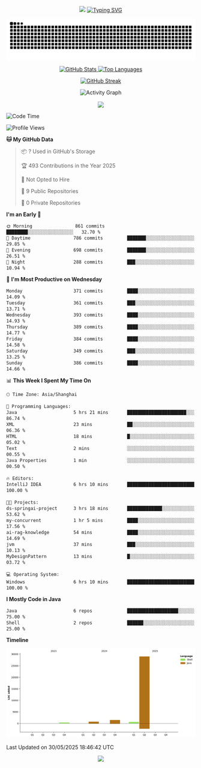 <!-- -->

<p align="center">
<img src="https://capsule-render.vercel.app/api?type=waving&color=timeGradient&height=300&&section=header&text=HI%20THEME!&fontSize=90&fontAlign=50&fontAlignY=30&desc=I%20am%20AlfonsoKevin!&descAlign=50&descSize=30&descAlignY=60&animation=twinkling" />
    <a align="center" href="https://www.kaijavademo.top/"><img src="https://readme-typing-svg.demolab.com?font=Fira+Code&center=true&pause=1000&width=435&lines=Welcome+to+my+GitHub+profile+page!;%E6%AC%A2%E8%BF%8E%E6%9D%A5%E5%88%B0%E6%88%91%E7%9A%84GitHub%E4%B8%BB%E9%A1%B5%EF%BC%81" alt="Typing SVG" height=200 /> </a>
</p>
 <p align="center"><img src="https://raw.githubusercontent.com/AlfonsoKevin/AlfonsoKevin/output/github-contribution-grid-snake.svg"></p>

</p>


<p align="center" >
  <a href="https://github.com/AlfonsoKevin">  
    <img src="https://github-readme-stats.vercel.app/api/?username=AlfonsoKevin&layout=compact&border_radius=20" width="400"  alt="GitHub Stats" />
  </a>
  <a href="https://www.kaijavademo.top/">
    <img src="https://github-readme-stats.vercel.app/api/top-langs/?username=AlfonsoKevin&layout=compact&border_radius=20" width=400 alt="Top Languages"/>
  </a>
</p>


<p align="center">
    <a href="https://github.com/AlfonsoKevin">
    <img src="https://streak-stats.demolab.com?user=AlfonsoKevin&theme=transparent&hide_border=false%C2%A0%C2%A0%E5%81%87&short_numbers=false%C2%A0%C2%A0%E5%81%87&card_width=595&card_height=234" height="400"  alt="GitHub Streak" />
    </a>
</p>



<p align="center">
    <img width="800" src="https://github-readme-activity-graph.vercel.app/graph?username=AlfonsoKevin&theme=github-compact&hide_border=true&area=true&from=2024-06-01&to=2024-12-31&grid=false&custom_title=Activity%20Graph" alt="Activity Graph" title="Activity Graph" />
</p> 




<p align="center">
	<img align="center" src="https://skillicons.dev/icons?i=idea,java,mysql,redis,spring,rocket,html,css,js,react,linux,py,c,clion,docker,md,stackoverflow&theme=light" />    
</p>


<!--START_SECTION:waka-->
![Code Time](http://img.shields.io/badge/Code%20Time-88%20hrs%2026%20mins-blue)

![Profile Views](http://img.shields.io/badge/Profile%20Views-14-blue)

**🐱 My GitHub Data** 

> 📦 ? Used in GitHub's Storage 
 > 
> 🏆 493 Contributions in the Year 2025
 > 
> 🚫 Not Opted to Hire
 > 
> 📜 9 Public Repositories 
 > 
> 🔑 0 Private Repositories 
 > 
**I'm an Early 🐤** 

```text
🌞 Morning                861 commits         ████████░░░░░░░░░░░░░░░░░   32.70 % 
🌆 Daytime                786 commits         ███████░░░░░░░░░░░░░░░░░░   29.85 % 
🌃 Evening                698 commits         ███████░░░░░░░░░░░░░░░░░░   26.51 % 
🌙 Night                  288 commits         ███░░░░░░░░░░░░░░░░░░░░░░   10.94 % 
```
📅 **I'm Most Productive on Wednesday** 

```text
Monday                   371 commits         ████░░░░░░░░░░░░░░░░░░░░░   14.09 % 
Tuesday                  361 commits         ███░░░░░░░░░░░░░░░░░░░░░░   13.71 % 
Wednesday                393 commits         ████░░░░░░░░░░░░░░░░░░░░░   14.93 % 
Thursday                 389 commits         ████░░░░░░░░░░░░░░░░░░░░░   14.77 % 
Friday                   384 commits         ████░░░░░░░░░░░░░░░░░░░░░   14.58 % 
Saturday                 349 commits         ███░░░░░░░░░░░░░░░░░░░░░░   13.25 % 
Sunday                   386 commits         ████░░░░░░░░░░░░░░░░░░░░░   14.66 % 
```


📊 **This Week I Spent My Time On** 

```text
🕑︎ Time Zone: Asia/Shanghai

💬 Programming Languages: 
Java                     5 hrs 21 mins       ██████████████████████░░░   86.74 % 
XML                      23 mins             ██░░░░░░░░░░░░░░░░░░░░░░░   06.36 % 
HTML                     18 mins             █░░░░░░░░░░░░░░░░░░░░░░░░   05.02 % 
Text                     2 mins              ░░░░░░░░░░░░░░░░░░░░░░░░░   00.55 % 
Java Properties          1 min               ░░░░░░░░░░░░░░░░░░░░░░░░░   00.50 % 

🔥 Editors: 
IntelliJ IDEA            6 hrs 10 mins       █████████████████████████   100.00 % 

🐱‍💻 Projects: 
ds-springai-project      3 hrs 18 mins       █████████████░░░░░░░░░░░░   53.62 % 
my-concurrent            1 hr 5 mins         ████░░░░░░░░░░░░░░░░░░░░░   17.56 % 
ai-rag-knowledge         54 mins             ████░░░░░░░░░░░░░░░░░░░░░   14.69 % 
jvm                      37 mins             ███░░░░░░░░░░░░░░░░░░░░░░   10.13 % 
MyDesignPattern          13 mins             █░░░░░░░░░░░░░░░░░░░░░░░░   03.72 % 

💻 Operating System: 
Windows                  6 hrs 10 mins       █████████████████████████   100.00 % 
```

**I Mostly Code in Java** 

```text
Java                     6 repos             ███████████████████░░░░░░   75.00 % 
Shell                    2 repos             ██████░░░░░░░░░░░░░░░░░░░   25.00 % 
```



**Timeline**

![Lines of Code chart](https://raw.githubusercontent.com/AlfonsoKevin/AlfonsoKevin/main/assets/bar_graph.png)


 Last Updated on 30/05/2025 18:46:42 UTC
<!--END_SECTION:waka-->

<p align="center">
    <a href="https://github.com/AlfonsoKevin"></a><img src="https://img.shields.io/badge/GitHub-grey?logo=github" />
</p>
